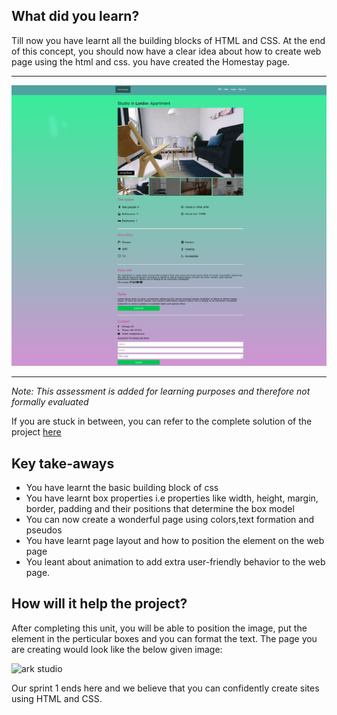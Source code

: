 ## What did you learn?

Till now you have learnt all the building blocks of HTML and CSS.
At the end of this concept, you should now have a clear idea about how to create web page using the html and css. you have created the Homestay page.

---
![final image](https://raw.githubusercontent.com/greyatom-school/the-minerva-project/master/FEWD/sprint_1/2.Basics_of_CSS/images/final.png)

---
_Note: This assessment is added for learning purposes and therefore not formally evaluated_

If you are stuck in between, you can refer to the complete solution of the project [here](https://drive.google.com/file/d/1kK9iIM0DXcwQD0lg0RiQiW64I2DPLofI/view?usp=sharing)


## Key take-aways

- You have learnt the basic building block of css
- You have learnt box properties i.e properties like width, height, margin, border, padding and their positions that determine the box model
- You can now create a wonderful page using colors,text formation and pseudos
- You have learnt page layout and how to position the element on the web page
- You leant about animation to add extra user-friendly behavior to the web page.

## How will it help the project?

After completing this unit, you will be able to position the image, put the element in the perticular boxes and you can format the text. The page you are creating would look like the below given image:

![ark studio](https://github.com/greyatom-school/the-minerva-project/raw/master/FEWD/sprint_1/project/img/template.jpg)

Our sprint 1 ends here and we believe that you can confidently create sites using HTML and CSS.
